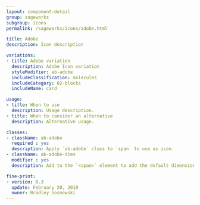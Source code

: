 ```yaml
---
layout: component-detail
group: sageworks
subgroup: icons
permalink: /sageworks/icons/adobe.html

title: Adobe
description: Icon description

variations:
- title: Adobe variation
  description: Adobe Icon variation
  styleModifier: ab-adobe
  includeClassification: molecules
  includeCategory: 02-blocks
  includeName: card

usage:
- title: When to use
  description: Usage description.
- title: When to consider an alternative
  description: Alternative usage.

classes:
- className: ab-adobe
  required : yes
  description: Apply `ab-adobe` class to `span` to use as icon.
- className: ab-adobe-dims
  modifier : yes
  description: Add to the `<span>` element to add the default dimensions to icon.

fine-print:
- version: 0.3
  update: February 20, 2019
  owner: Bradley Sosnowski
---
```


